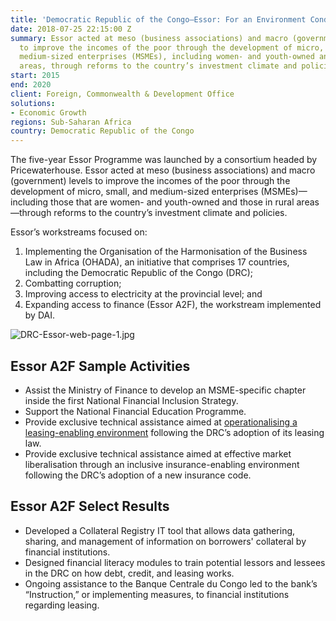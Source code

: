 ```yaml
---
title: 'Democratic Republic of the Congo—Essor: For an Environment Conducive to Investment'
date: 2018-07-25 22:15:00 Z
summary: Essor acted at meso (business associations) and macro (government) levels
  to improve the incomes of the poor through the development of micro, small, and
  medium-sized enterprises (MSMEs), including women- and youth-owned and ones in rural
  areas, through reforms to the country’s investment climate and policies.
start: 2015
end: 2020
client: Foreign, Commonwealth & Development Office
solutions:
- Economic Growth
regions: Sub-Saharan Africa
country: Democratic Republic of the Congo
---
```


The five-year Essor Programme was launched by a consortium headed by Pricewaterhouse. Essor acted at meso (business associations) and macro (government) levels to improve the incomes of the poor through the development of micro, small, and medium-sized enterprises (MSMEs)—including those that are women- and youth-owned and those in rural areas—through reforms to the country’s investment climate and policies.

Essor’s workstreams focused on:

1. Implementing the Organisation of the Harmonisation of the Business Law in Africa (OHADA), an initiative that comprises 17 countries, including the Democratic Republic of the Congo (DRC);
2. Combatting corruption;
3. Improving access to electricity at the provincial level; and
4. Expanding access to finance (Essor A2F), the workstream implemented by DAI.

![DRC-Essor-web-page-1.jpg](/uploads/DRC-Essor-web-page-1.jpg)

## Essor A2F Sample Activities

* Assist the Ministry of Finance to develop an MSME-specific chapter inside the first National Financial Inclusion Strategy.
* Support the National Financial Education Programme.
* Provide exclusive technical assistance aimed at [operationalising a leasing-enabling environment](http://dai-global-developments.com/articles/dfid-programme-establishes-business-equipment-leasing-in-sub-saharan-africas-largest-country/) following the DRC’s adoption of its leasing law.
* Provide exclusive technical assistance aimed at effective market liberalisation through an inclusive insurance-enabling environment following the DRC’s adoption of a new insurance code.

## Essor A2F Select Results

* Developed a Collateral Registry IT tool that allows data gathering, sharing, and management of information on borrowers' collateral by financial institutions.
* Designed financial literacy modules to train potential lessors and lessees in the DRC on how debt, credit, and leasing works.
* Ongoing assistance to the Banque Centrale du Congo led to the bank’s “Instruction,” or implementing measures, to financial institutions regarding leasing.